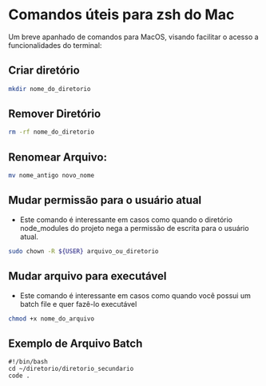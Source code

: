 
# Comandos úteis para zsh do Mac

Um breve apanhado de comandos para MacOS, visando facilitar o acesso a funcionalidades do terminal:

## Criar diretório

```bash
mkdir nome_do_diretorio
```

## Remover Diretório

```bash
rm -rf nome_do_diretorio
```

## Renomear Arquivo:

```bash
mv nome_antigo novo_nome
```

## Mudar permissão para o usuário atual

* Este comando é interessante em casos como quando o diretório node_modules do projeto nega a permissão de escrita para o usuário atual.

```bash
sudo chown -R ${USER} arquivo_ou_diretorio
```

## Mudar arquivo para executável

* Este comando é interessante em casos como quando você possui um batch file e quer fazê-lo executável

```bash
chmod +x nome_do_arquivo
```

## Exemplo de Arquivo Batch

```batch
#!/bin/bash
cd ~/diretorio/diretorio_secundario
code .
```
